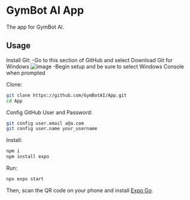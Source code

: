 # GymBot AI App

The app for GymBot AI.

## Usage

Install Git:
-Go to this section of GitHub and select Download Git for Windows
![image](https://github.com/GymBotAI/App/assets/94528565/4707d973-ab8a-4ba6-bb21-bd87c6b8690f)
-Begin setup and be sure to select Windows Console when prompted

Clone:

```sh
git clone https://github.com/GymBotAI/App.git
cd App
```

Config GitHub User and Password:
```sh
git config user.email a@a.com
git config user.name your_username
```

Install:

```sh
npm i
npm install expo
```

Run:

```sh
npx expo start
```

Then, scan the QR code on your phone and install [Expo Go](https://apps.apple.com/us/app/expo-go/id982107779).
